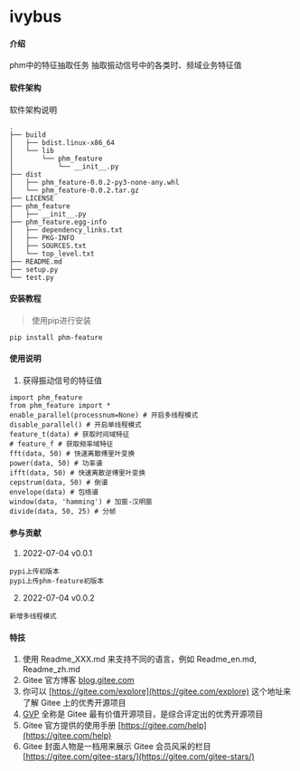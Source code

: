 # ivybus

#### 介绍
phm中的特征抽取任务
抽取振动信号中的各类时、频域业务特征值

#### 软件架构
软件架构说明
```
.
├── build
│   ├── bdist.linux-x86_64
│   └── lib
│       └── phm_feature
│           └── __init__.py
├── dist
│   ├── phm_feature-0.0.2-py3-none-any.whl
│   └── phm_feature-0.0.2.tar.gz
├── LICENSE
├── phm_feature
│   ├── __init__.py
├── phm_feature.egg-info
│   ├── dependency_links.txt
│   ├── PKG-INFO
│   ├── SOURCES.txt
│   └── top_level.txt
├── README.md
├── setup.py
└── test.py
```

#### 安装教程

> 使用pip进行安装
```
pip install phm-feature
```

#### 使用说明

1.  获得振动信号的特征值
```
import phm_feature
from phm_feature import *
enable_parallel(processnum=None) # 开启多线程模式
disable_parallel() # 开启单线程模式
feature_t(data) # 获取时间域特征
# feature_f # 获取频率域特征
fft(data, 50) # 快速离散傅里叶变换
power(data, 50) # 功率谱
ifft(data, 50) # 快速离散逆傅里叶变换
cepstrum(data, 50) # 倒谱
envelope(data) # 包络谱
window(data, 'hamming') # 加窗-汉明窗
divide(data, 50, 25) # 分帧
```

#### 参与贡献

1. 2022-07-04 v0.0.1
```
pypi上传初版本
pypi上传phm-feature初版本
```

2. 2022-07-04 v0.0.2
```
新增多线程模式
```

#### 特技

1.  使用 Readme\_XXX.md 来支持不同的语言，例如 Readme\_en.md, Readme\_zh.md
2.  Gitee 官方博客 [blog.gitee.com](https://blog.gitee.com)
3.  你可以 [https://gitee.com/explore](https://gitee.com/explore) 这个地址来了解 Gitee 上的优秀开源项目
4.  [GVP](https://gitee.com/gvp) 全称是 Gitee 最有价值开源项目，是综合评定出的优秀开源项目
5.  Gitee 官方提供的使用手册 [https://gitee.com/help](https://gitee.com/help)
6.  Gitee 封面人物是一档用来展示 Gitee 会员风采的栏目 [https://gitee.com/gitee-stars/](https://gitee.com/gitee-stars/)



